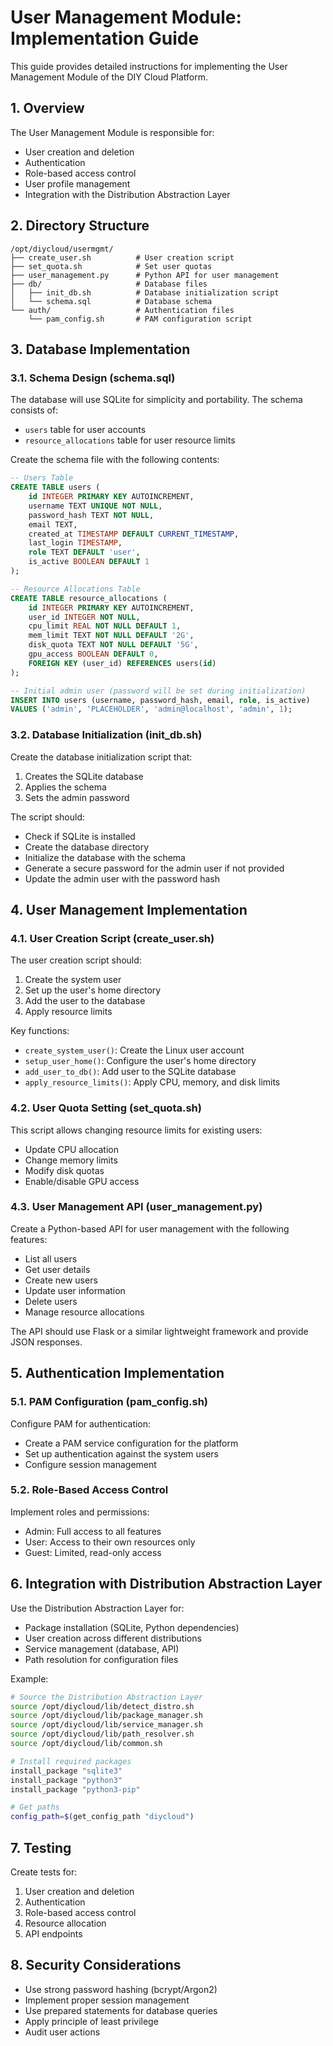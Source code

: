 # User Management Module: Implementation Guide

This guide provides detailed instructions for implementing the User Management Module of the DIY Cloud Platform.

## 1. Overview

The User Management Module is responsible for:
- User creation and deletion
- Authentication
- Role-based access control
- User profile management
- Integration with the Distribution Abstraction Layer

## 2. Directory Structure

```
/opt/diycloud/usermgmt/
├── create_user.sh          # User creation script
├── set_quota.sh            # Set user quotas
├── user_management.py      # Python API for user management
├── db/                     # Database files
│   ├── init_db.sh          # Database initialization script
│   └── schema.sql          # Database schema
└── auth/                   # Authentication files
    └── pam_config.sh       # PAM configuration script
```

## 3. Database Implementation

### 3.1. Schema Design (schema.sql)

The database will use SQLite for simplicity and portability. The schema consists of:

- `users` table for user accounts
- `resource_allocations` table for user resource limits

Create the schema file with the following contents:

```sql
-- Users Table
CREATE TABLE users (
    id INTEGER PRIMARY KEY AUTOINCREMENT,
    username TEXT UNIQUE NOT NULL,
    password_hash TEXT NOT NULL,
    email TEXT,
    created_at TIMESTAMP DEFAULT CURRENT_TIMESTAMP,
    last_login TIMESTAMP,
    role TEXT DEFAULT 'user',
    is_active BOOLEAN DEFAULT 1
);

-- Resource Allocations Table
CREATE TABLE resource_allocations (
    id INTEGER PRIMARY KEY AUTOINCREMENT,
    user_id INTEGER NOT NULL,
    cpu_limit REAL NOT NULL DEFAULT 1,
    mem_limit TEXT NOT NULL DEFAULT '2G',
    disk_quota TEXT NOT NULL DEFAULT '5G',
    gpu_access BOOLEAN DEFAULT 0,
    FOREIGN KEY (user_id) REFERENCES users(id)
);

-- Initial admin user (password will be set during initialization)
INSERT INTO users (username, password_hash, email, role, is_active) 
VALUES ('admin', 'PLACEHOLDER', 'admin@localhost', 'admin', 1);
```

### 3.2. Database Initialization (init_db.sh)

Create the database initialization script that:
1. Creates the SQLite database
2. Applies the schema
3. Sets the admin password

The script should:
- Check if SQLite is installed
- Create the database directory
- Initialize the database with the schema
- Generate a secure password for the admin user if not provided
- Update the admin user with the password hash

## 4. User Management Implementation

### 4.1. User Creation Script (create_user.sh)

The user creation script should:
1. Create the system user
2. Set up the user's home directory
3. Add the user to the database
4. Apply resource limits

Key functions:
- `create_system_user()`: Create the Linux user account
- `setup_user_home()`: Configure the user's home directory
- `add_user_to_db()`: Add user to the SQLite database
- `apply_resource_limits()`: Apply CPU, memory, and disk limits

### 4.2. User Quota Setting (set_quota.sh)

This script allows changing resource limits for existing users:
- Update CPU allocation
- Change memory limits
- Modify disk quotas
- Enable/disable GPU access

### 4.3. User Management API (user_management.py)

Create a Python-based API for user management with the following features:
- List all users
- Get user details
- Create new users
- Update user information
- Delete users
- Manage resource allocations

The API should use Flask or a similar lightweight framework and provide JSON responses.

## 5. Authentication Implementation

### 5.1. PAM Configuration (pam_config.sh)

Configure PAM for authentication:
- Create a PAM service configuration for the platform
- Set up authentication against the system users
- Configure session management

### 5.2. Role-Based Access Control

Implement roles and permissions:
- Admin: Full access to all features
- User: Access to their own resources only
- Guest: Limited, read-only access

## 6. Integration with Distribution Abstraction Layer

Use the Distribution Abstraction Layer for:
- Package installation (SQLite, Python dependencies)
- User creation across different distributions
- Service management (database, API)
- Path resolution for configuration files

Example:
```bash
# Source the Distribution Abstraction Layer
source /opt/diycloud/lib/detect_distro.sh
source /opt/diycloud/lib/package_manager.sh
source /opt/diycloud/lib/service_manager.sh
source /opt/diycloud/lib/path_resolver.sh
source /opt/diycloud/lib/common.sh

# Install required packages
install_package "sqlite3"
install_package "python3"
install_package "python3-pip"

# Get paths
config_path=$(get_config_path "diycloud")
```

## 7. Testing

Create tests for:
1. User creation and deletion
2. Authentication
3. Role-based access control
4. Resource allocation
5. API endpoints

## 8. Security Considerations

- Use strong password hashing (bcrypt/Argon2)
- Implement proper session management
- Use prepared statements for database queries
- Apply principle of least privilege
- Audit user actions
